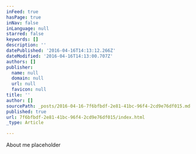 ```yaml
---
inFeed: true
hasPage: true
inNav: false
inLanguage: null
starred: false
keywords: []
description: ''
datePublished: '2016-04-16T14:13:12.266Z'
dateModified: '2016-04-16T14:13:00.707Z'
authors: []
publisher:
  name: null
  domain: null
  url: null
  favicon: null
title: ''
author: []
sourcePath: _posts/2016-04-16-7f6bfbdf-2e81-41bc-96f4-2cd9e76df015.md
published: true
url: 7f6bfbdf-2e81-41bc-96f4-2cd9e76df015/index.html
_type: Article

---
```

About me placeholder